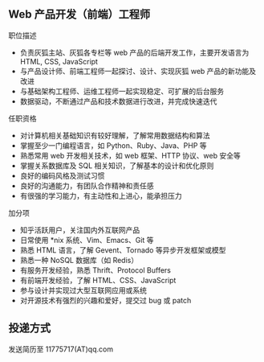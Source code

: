 Web 产品开发（前端）工程师
--------------------------

职位描述

- 负责灰狐主站、灰狐各专栏等 web 产品的后端开发工作，主要开发语言为 HTML, CSS, JavaScript
- 与产品设计师、前端工程师一起探讨、设计、实现灰狐 web 产品的新功能及改进
- 与基础架构工程师、运维工程师一起实现稳定、可扩展的后台服务
- 数据驱动，不断通过产品和技术数据进行改进，并完成快速迭代

任职资格

- 对计算机相关基础知识有较好理解，了解常用数据结构和算法
- 掌握至少一门编程语言，如 Python、Ruby、Java、PHP 等
- 熟悉常用 web 开发相关技术，如 web 框架、HTTP 协议、web 安全等
- 掌握关系数据库及 SQL 相关知识，了解基本的设计和优化原则
- 良好的编码风格及测试习惯
- 良好的沟通能力，有团队合作精神和责任感
- 有很强的学习能力，有主动性和上进心，能承担压力

加分项

- 知乎活跃用户，关注国内外互联网产品
- 日常使用 *nix 系统、Vim、Emacs、Git 等
- 熟悉 HTML 语言，了解 Gevent、Tornado 等异步开发框架或模型
- 熟悉一种 NoSQL 数据库（如 Redis）
- 有服务开发经验，熟悉 Thrift、Protocol Buffers
- 有前端开发经验，了解 HTML、CSS、JavaScript
- 参与设计并实现过大型互联网应用或系统
- 对开源技术有强烈的兴趣和爱好，提交过 bug 或 patch

投递方式
--------

发送简历至 11775717(AT)qq.com
